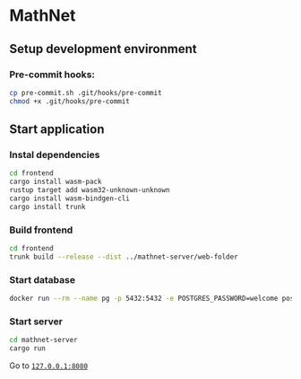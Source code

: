 # MathNet
## Setup development environment
### Pre-commit hooks:
```bash
cp pre-commit.sh .git/hooks/pre-commit
chmod +x .git/hooks/pre-commit
```
## Start application
### Instal dependencies
```bash
cd frontend
cargo install wasm-pack
rustup target add wasm32-unknown-unknown
cargo install wasm-bindgen-cli
cargo install trunk
```
### Build frontend
```bash
cd frontend
trunk build --release --dist ../mathnet-server/web-folder
```

### Start database
```bash
docker run --rm --name pg -p 5432:5432 -e POSTGRES_PASSWORD=welcome postgres:17
```

### Start server
```bash
cd mathnet-server
cargo run
```

Go to [`127.0.0.1:8080`](http://127.0.0.1:8080)